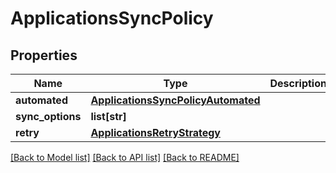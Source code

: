 # ApplicationsSyncPolicy

## Properties
Name | Type | Description | Notes
------------ | ------------- | ------------- | -------------
**automated** | [**ApplicationsSyncPolicyAutomated**](ApplicationsSyncPolicyAutomated.md) |  | [optional] 
**sync_options** | **list[str]** |  | [optional] 
**retry** | [**ApplicationsRetryStrategy**](ApplicationsRetryStrategy.md) |  | [optional] 

[[Back to Model list]](../README.md#documentation-for-models) [[Back to API list]](../README.md#documentation-for-api-endpoints) [[Back to README]](../README.md)

